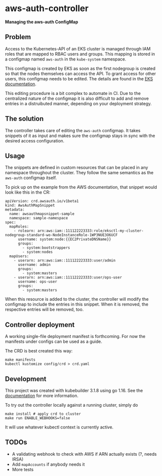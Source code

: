 # aws-auth-controller
**Managing the aws-auth ConfigMap**

## Problem

Access to the Kubernetes-API of an EKS cluster is managed through IAM roles
that are mapped to RBAC users and groups. This mapping is stored in a configmap
named `aws-auth` in the `kube-system` namespace.

This configmap is created by EKS as soon as the first nodegroup is created so
that the nodes themselves can access the API. To grant access for other users,
this configmap needs to be edited. The details are found in the
[EKS documentation](https://docs.aws.amazon.com/eks/latest/userguide/add-user-role.html).

This editing procedure is a bit complex to automate in CI. Due to the
centralized nature of the configmap it is also difficult to add and remove
entries in a distruibuted manner, depending on your deployment strategy.

## The solution

The controller takes care of editing the `aws-auth` configmap. It takes
snippets of it as input and makes sure the configmap stays in sync with
the desired access configuration.

## Usage

The snippets are defined in custom resources that can be placed in any
namespace throughout the cluster. They follow the same semantics as the
`aws-auth` configmap itself.

To pick up on the example from the AWS documentation, that snippet would
look like this in the CR:

    apiVersion: crd.awsauth.io/v1beta1
    kind: AwsAuthMapSnippet
    metadata:
      name: awsauthmapsnippet-sample
      namespace: sample-namespace
    spec:
      mapRoles:
        - rolearn: arn:aws:iam::111122223333:role/eksctl-my-cluster-nodegroup-standard-wo-NodeInstanceRole-1WP3NUE3O6UCF
          username: system:node:{{EC2PrivateDNSName}}
          groups:
            - system:bootstrappers
            - system:nodes
      mapUsers:
        - userarn: arn:aws:iam::111122223333:user/admin
          username: admin
          groups:
            - system:masters
        - userarn: arn:aws:iam::111122223333:user/ops-user
          username: ops-user
          groups:
            - system:masters

When this resource is added to the cluster, the controller will modify the
configmap to include the entries in this snippet. When it is removed, the
respective entries will be removed, too.

## Controller deployment

A working single-file deployment manifest is forthcoming. For now the
manifests under configs can be used as a guide.

The CRD is best created this way:

    make manifests
    kubectl kustomize config/crd > crd.yaml

## Development

This project was created with kubebuilder 3.1.8 using go 1.16. See the
[documentation](https://kubebuilder.io/) for more information.

To try out the controller locally against a running cluster, simply do

    make install # apply crd to cluster
    make run ENABLE_WEBHOOKS=false

It will use whatever kubectl context is currently active.

## TODOs

  * A validating webhook to check with AWS if ARN actually exists (?, needs IRSA)
  * Add `mapAccounts` if anybody needs it
  * More tests
